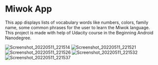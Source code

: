 Miwok App
===================================

This app displays lists of vocabulary words like numbers, colors, family name, some common phrases for the user to learn the Miwok language. 
This project is made with help of Udacity course in the Beginning Android Nanodegree.


  
![Screenshot_20220511_221514](https://user-images.githubusercontent.com/85962716/167904302-a14e40df-d06d-48cf-8e87-a437736c6ee3.jpg) ![Screenshot_20220511_221521](https://user-images.githubusercontent.com/85962716/167904313-5ab54e13-4e21-486d-a823-e71debb64cca.jpg) ![Screenshot_20220511_221526](https://user-images.githubusercontent.com/85962716/167904322-7ef10542-b478-4c35-924a-7f412abd76bd.jpg) ![Screenshot_20220511_221532](https://user-images.githubusercontent.com/85962716/167904330-147c0709-67f8-4701-8406-e3c8c0b777e6.jpg) ![Screenshot_20220511_221537](https://user-images.githubusercontent.com/85962716/167904335-ab9c285a-bb0e-4a6a-869a-57796722b661.jpg)
